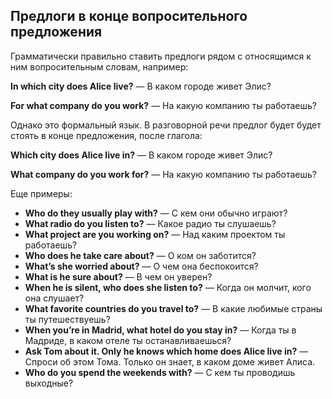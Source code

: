 ## Предлоги в конце вопросительного предложения

Грамматически правильно ставить предлоги рядом с относящимся к ним вопросительным словам, например:

**In which city does Alice live?** — В каком городе живет Элис?

**For what company do you work?** — На какую компанию ты работаешь?

Однако это формальный язык. В разговорной речи предлог будет будет стоять в конце предложения, после глагола:

**Which city does Alice live in?** — В каком городе живет Элис?

**What company do you work for?** — На какую компанию ты работаешь?

Еще примеры: 

* **Who do they usually play with?** — С кем они обычно играют?
* **What radio do you listen to?** — Какое радио ты слушаешь?
* **What project are you working on?** — Над каким проектом ты работаешь?
* **Who does he take care about?** — О ком он заботится?
* **What’s she worried about?** — О чем она беспокоится?
* **What is he sure about?** — В чем он уверен?
* **When he is silent, who does she listen to?** — Когда он молчит, кого она слушает?
* **What favorite countries do you travel to?** — В какие любимые страны ты путешествуешь?
* **When you’re in Madrid, what hotel do you stay in?** — Когда ты в Мадриде, в каком отеле ты останавливаешься?
* **Ask Tom about it. Only he knows which home does Alice live in?** — Спроси об этом Тома. Только он знает, в каком доме живет Алиса.
* **Who do you spend the weekends with?** — С кем ты проводишь выходные?

